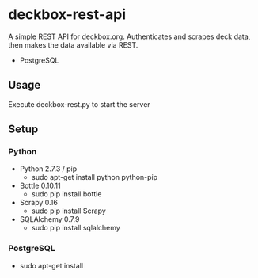 # deckbox-rest-api #

A simple REST API for deckbox.org.  Authenticates and scrapes deck data, then makes the data available via REST.

* PostgreSQL

## Usage ##

Execute deckbox-rest.py to start the server

## Setup ##

### Python ###
* Python 2.7.3 / pip
    * sudo apt-get install python python-pip
* Bottle 0.10.11
    * sudo pip install bottle
* Scrapy 0.16
    * sudo pip install Scrapy
* SQLAlchemy 0.7.9
    * sudo pip install sqlalchemy

### PostgreSQL ###
* sudo apt-get install 